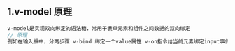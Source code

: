 

## 1.v-model 原理

```js
v-model是实现双向绑定的语法糖，常用于表单元素和组件之间数据的双向绑定
// 原理 
例如在输入框中，分两步骤 v-bind 绑定一个value属性 v-on指令给当前元素绑定input事件。
```

